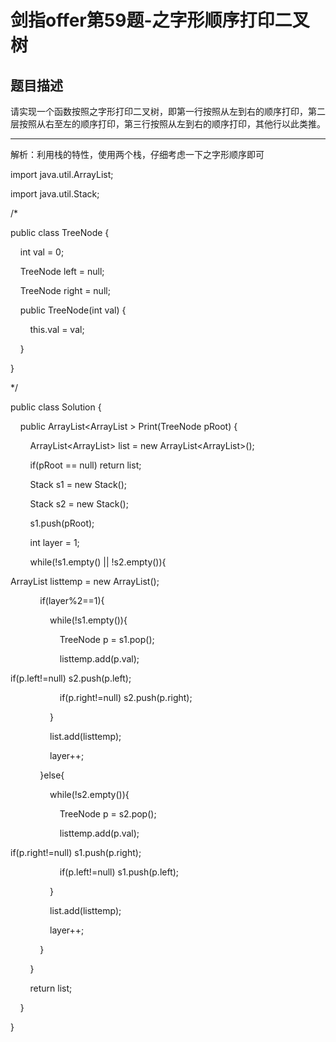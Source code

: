 # 剑指offer第59题-之字形顺序打印二叉树

## 题目描述

请实现一个函数按照之字形打印二叉树，即第一行按照从左到右的顺序打印，第二层按照从右至左的顺序打印，第三行按照从左到右的顺序打印，其他行以此类推。

---

解析：利用栈的特性，使用两个栈，仔细考虑一下之字形顺序即可

import java.util.ArrayList;

import java.util.Stack;

/*

public class TreeNode {

    int val = 0;

    TreeNode left = null;

    TreeNode right = null;

    public TreeNode(int val) {

        this.val = val;

    }

}

*/

public class Solution {

    public ArrayList<ArrayList<Integer> > Print(TreeNode pRoot) {

        ArrayList<ArrayList<Integer>> list = new ArrayList<ArrayList<Integer>>();

        if(pRoot == null) return list;

        Stack<TreeNode> s1 = new Stack<TreeNode>();

        Stack<TreeNode> s2 = new Stack<TreeNode>();

        s1.push(pRoot);

        int layer = 1;

        while(!s1.empty() || !s2.empty()){

ArrayList<Integer> listtemp = new ArrayList<Integer>();

            if(layer%2==1){

                while(!s1.empty()){

                    TreeNode p = s1.pop();

                    listtemp.add(p.val);

if(p.left!=null) s2.push(p.left);

                    if(p.right!=null) s2.push(p.right);

                }

                list.add(listtemp);

                layer++;

            }else{

                while(!s2.empty()){

                    TreeNode p = s2.pop();

                    listtemp.add(p.val);

if(p.right!=null) s1.push(p.right);

                    if(p.left!=null) s1.push(p.left);

                }

                list.add(listtemp);

                layer++;

            }

        }

        return list;

    }

}
